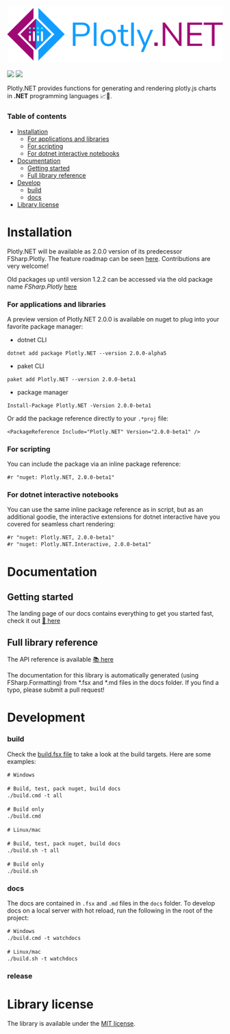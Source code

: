 
![](docs/img/logo_title.svg)

![](https://img.shields.io/circleci/build/github/plotly/Plotly.NET)
[![](https://img.shields.io/nuget/vpre/Plotly.NET)](https://www.nuget.org/packages/Plotly.NET/)


Plotly.NET provides functions for generating and rendering plotly.js charts in **.NET** programming languages 📈🚀. 

### Table of contents 

- [Installation](#installation)
    - [For applications and libraries](#for-applications-and-libraries)
    - [For scripting](#for-scripting)
    - [For dotnet interactive notebooks](#for-dotnet-interactive-notebooks)
- [Documentation](#documentation)
    - [Getting started](#getting-started)
    - [Full library reference](#full-library-reference)
- [Develop](#develop)
    - [build](#build)
    - [docs](#docs)
- [Library license](#library-license)



# Installation

Plotly.NET will be available as 2.0.0 version of its predecessor FSharp.Plotly. The feature roadmap can be seen [here](https://github.com/plotly/Plotly.NET/issues/43). Contributions are very welcome!

Old packages up until version 1.2.2 can be accessed via the old package name *FSharp.Plotly* [here](https://www.nuget.org/packages/FSharp.Plotly/)

### For applications and libraries

A preview version of Plotly.NET 2.0.0 is available on nuget to plug into your favorite package manager:

 - dotnet CLI

```shell
dotnet add package Plotly.NET --version 2.0.0-alpha5
```

 - paket CLI

```shell
paket add Plotly.NET --version 2.0.0-beta1
```

 - package manager

```shell
Install-Package Plotly.NET -Version 2.0.0-beta1
```

Or add the package reference directly to your `.*proj` file:

```
<PackageReference Include="Plotly.NET" Version="2.0.0-beta1" />
```

### For scripting

You can include the package via an inline package reference:

```
#r "nuget: Plotly.NET, 2.0.0-beta1"
```

### For dotnet interactive notebooks

You can use the same inline package reference as in script, but as an additional goodie, 
the interactive extensions for dotnet interactive have you covered for seamless chart rendering:

```
#r "nuget: Plotly.NET, 2.0.0-beta1"
#r "nuget: Plotly.NET.Interactive, 2.0.0-beta1"
```

# Documentation

## Getting started

The landing page of our docs contains everything to get you started fast, check it out [📖 here](http://plotly.github.io/Plotly.NET/) 

## Full library reference

The API reference is available [📚 here]()

The documentation for this library is automatically generated (using FSharp.Formatting) from *.fsx and *.md files in the docs folder. If you find a typo, please submit a pull request!

# Development

### build

Check the [build.fsx file](https://github.com/plotly/Plotly.NET/blob/dev/build.fsx) to take a look at the  build targets. Here are some examples:

```shell
# Windows

# Build, test, pack nuget, build docs
./build.cmd -t all 

# Build only
./build.cmd

# Linux/mac

# Build, test, pack nuget, build docs
./build.sh -t all 

# Build only
./build.sh
```

### docs

The docs are contained in `.fsx` and `.md` files in the `docs` folder. To develop docs on a local server with hot reload, run the following in the root of the project:

```shell
# Windows
./build.cmd -t watchdocs

# Linux/mac
./build.sh -t watchdocs
```


### release

Library license
===============

The library is available under the [MIT license](https://github.com/plotly/Plotly.NET/blob/dev/LICENSE).